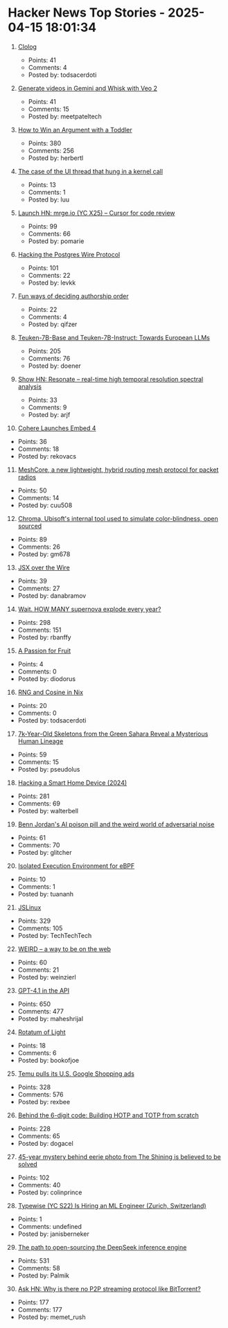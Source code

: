 # Hacker News Top Stories - 2025-04-15 18:01:34

1. [Clolog](https://github.com/bobschrag/clolog)
   - Points: 41
   - Comments: 4
   - Posted by: todsacerdoti

2. [Generate videos in Gemini and Whisk with Veo 2](https://blog.google/products/gemini/video-generation/)
   - Points: 41
   - Comments: 15
   - Posted by: meetpateltech

3. [How to Win an Argument with a Toddler](https://seths.blog/2025/04/how-to-win-an-argument-with-a-toddler/)
   - Points: 380
   - Comments: 256
   - Posted by: herbertl

4. [The case of the UI thread that hung in a kernel call](https://devblogs.microsoft.com/oldnewthing/20250411-00/?p=111066)
   - Points: 13
   - Comments: 1
   - Posted by: luu

5. [Launch HN: mrge.io (YC X25) – Cursor for code review](undefined)
   - Points: 99
   - Comments: 66
   - Posted by: pomarie

6. [Hacking the Postgres Wire Protocol](https://pgdog.dev/blog/hacking-postgres-wire-protocol)
   - Points: 101
   - Comments: 22
   - Posted by: levkk

7. [Fun ways of deciding authorship order](https://dynamicecology.wordpress.com/2016/09/21/fun-ways-of-deciding-authorship-order/)
   - Points: 22
   - Comments: 4
   - Posted by: qifzer

8. [Teuken-7B-Base and Teuken-7B-Instruct: Towards European LLMs](https://arxiv.org/abs/2410.03730)
   - Points: 205
   - Comments: 76
   - Posted by: doener

9. [Show HN: Resonate – real-time high temporal resolution spectral analysis](https://alexandrefrancois.org/Resonate/)
   - Points: 33
   - Comments: 9
   - Posted by: arjf

10. [Cohere Launches Embed 4](https://cohere.com/blog/embed-4)
   - Points: 36
   - Comments: 18
   - Posted by: rekovacs

11. [MeshCore, a new lightweight, hybrid routing mesh protocol for packet radios](https://github.com/ripplebiz/MeshCore)
   - Points: 50
   - Comments: 14
   - Posted by: cuu508

12. [Chroma, Ubisoft's internal tool used to simulate color-blindness, open sourced](https://github.com/ubisoft/Chroma)
   - Points: 89
   - Comments: 26
   - Posted by: gm678

13. [JSX over the Wire](https://overreacted.io/jsx-over-the-wire/)
   - Points: 39
   - Comments: 27
   - Posted by: danabramov

14. [Wait. HOW MANY supernova explode every year?](https://badastronomy.beehiiv.com/p/ban-447-wait-how-many-supernova-explode)
   - Points: 298
   - Comments: 151
   - Posted by: rbanffy

15. [A Passion for Fruit](https://archaeology.org/collection/a-passion-for-fruit/)
   - Points: 4
   - Comments: 0
   - Posted by: diodorus

16. [RNG and Cosine in Nix](https://unnamed.website/posts/rng-cosine-nix/)
   - Points: 20
   - Comments: 0
   - Posted by: todsacerdoti

17. [7k-Year-Old Skeletons from the Green Sahara Reveal a Mysterious Human Lineage](https://www.smithsonianmag.com/smart-news/7000-year-old-skeletons-from-the-green-sahara-reveal-a-previously-unknown-human-lineage-180986403/)
   - Points: 59
   - Comments: 15
   - Posted by: pseudolus

18. [Hacking a Smart Home Device (2024)](https://jmswrnr.com/blog/hacking-a-smart-home-device)
   - Points: 281
   - Comments: 69
   - Posted by: walterbell

19. [Benn Jordan's AI poison pill and the weird world of adversarial noise](https://cdm.link/benn-jordan-ai-poison-pill/)
   - Points: 61
   - Comments: 70
   - Posted by: glitcher

20. [Isolated Execution Environment for eBPF](https://ebpf.foundation/research-update-isolated-execution-environment-for-ebpf/)
   - Points: 10
   - Comments: 1
   - Posted by: tuananh

21. [JSLinux](https://www.bellard.org/jslinux/)
   - Points: 329
   - Comments: 105
   - Posted by: TechTechTech

22. [WEIRD – a way to be on the web](https://a.weird.one)
   - Points: 60
   - Comments: 21
   - Posted by: weinzierl

23. [GPT-4.1 in the API](https://openai.com/index/gpt-4-1/)
   - Points: 650
   - Comments: 477
   - Posted by: maheshrijal

24. [Rotatum of Light](https://www.science.org/doi/10.1126/sciadv.adr9092)
   - Points: 18
   - Comments: 6
   - Posted by: bookofjoe

25. [Temu pulls its U.S. Google Shopping ads](https://searchengineland.com/temu-pulls-us-google-shopping-ads-454260)
   - Points: 328
   - Comments: 576
   - Posted by: rexbee

26. [Behind the 6-digit code: Building HOTP and TOTP from scratch](https://blog.dogac.dev/how-do-one-time-passwords-work/)
   - Points: 228
   - Comments: 65
   - Posted by: dogacel

27. [45-year mystery behind eerie photo from The Shining is believed to be solved](https://www.cbc.ca/lite/story/1.7507349)
   - Points: 102
   - Comments: 40
   - Posted by: colinprince

28. [Typewise (YC S22) Is Hiring an ML Engineer (Zurich, Switzerland)](https://www.ycombinator.com/companies/typewise/jobs/u4OdKNh-machine-learning-engineer-f-m-x)
   - Points: 1
   - Comments: undefined
   - Posted by: janisberneker

29. [The path to open-sourcing the DeepSeek inference engine](https://github.com/deepseek-ai/open-infra-index/tree/main/OpenSourcing_DeepSeek_Inference_Engine)
   - Points: 531
   - Comments: 58
   - Posted by: Palmik

30. [Ask HN: Why is there no P2P streaming protocol like BitTorrent?](undefined)
   - Points: 177
   - Comments: 177
   - Posted by: memet_rush


